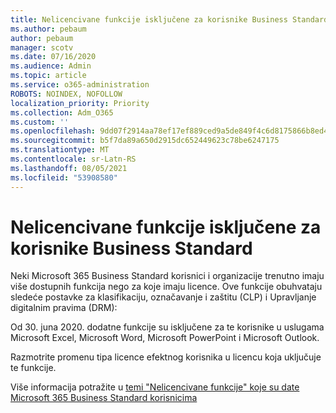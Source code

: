 ```yaml
---
title: Nelicencivane funkcije isključene za korisnike Business Standard
ms.author: pebaum
author: pebaum
manager: scotv
ms.date: 07/16/2020
ms.audience: Admin
ms.topic: article
ms.service: o365-administration
ROBOTS: NOINDEX, NOFOLLOW
localization_priority: Priority
ms.collection: Adm_O365
ms.custom: ''
ms.openlocfilehash: 9dd07f2914aa78ef17ef889ced9a5de849f4c6d8175866b8ed4a41cbd28b9510
ms.sourcegitcommit: b5f7da89a650d2915dc652449623c78be6247175
ms.translationtype: MT
ms.contentlocale: sr-Latn-RS
ms.lasthandoff: 08/05/2021
ms.locfileid: "53908580"
---
```

# <a name="unlicensed-features-turned-off-for-business-standard-users"></a>Nelicencivane funkcije isključene za korisnike Business Standard

Neki Microsoft 365 Business Standard korisnici i organizacije trenutno imaju više dostupnih funkcija nego za koje imaju licence. Ove funkcije obuhvataju sledeće postavke za klasifikaciju, označavanje i zaštitu (CLP) i Upravljanje digitalnim pravima (DRM):
    
Od 30. juna 2020. dodatne funkcije su isključene za te korisnike u uslugama Microsoft Excel, Microsoft Word, Microsoft PowerPoint i Microsoft Outlook.

Razmotrite promenu tipa licence efektnog korisnika u licencu koja uključuje te funkcije. 

Više informacija potražite u [temi "Nelicencivane funkcije" koje su date Microsoft 365 Business Standard korisnicima](https://support.microsoft.com/help/4568654/extra-features-to-be-turned-off-for-microsoft-365-business-standard?preview)